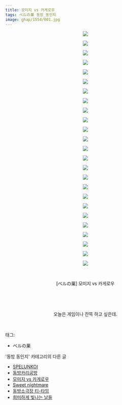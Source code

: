 ```yaml
---
title: 모미지 vs 카게로우
tags: ベルの巣 동방_동인지
image: ghap/1554/001.jpg
---
```

<div class="article">
<p style="text-align: center; clear: none; float: none;"><img src="{{ site.nasurl }}/ghap/1554/001.jpg"/></p>
<p style="text-align: center; clear: none; float: none;"><img src="{{ site.nasurl }}/ghap/1554/002.jpg"/></p>
<p style="text-align: center; clear: none; float: none;"><img src="{{ site.nasurl }}/ghap/1554/003.jpg"/></p>
<p style="text-align: center; clear: none; float: none;"><img src="{{ site.nasurl }}/ghap/1554/004.jpg"/></p>
<p style="text-align: center; clear: none; float: none;"><img src="{{ site.nasurl }}/ghap/1554/005.jpg"/></p>
<p style="text-align: center; clear: none; float: none;"><img src="{{ site.nasurl }}/ghap/1554/006.jpg"/></p>
<p style="text-align: center; clear: none; float: none;"><img src="{{ site.nasurl }}/ghap/1554/007.jpg"/></p>
<p style="text-align: center; clear: none; float: none;"><img src="{{ site.nasurl }}/ghap/1554/008.jpg"/></p>
<p style="text-align: center; clear: none; float: none;"><img src="{{ site.nasurl }}/ghap/1554/009.jpg"/></p>
<p style="text-align: center; clear: none; float: none;"><img src="{{ site.nasurl }}/ghap/1554/010.jpg"/></p>
<p style="text-align: center; clear: none; float: none;"><img src="{{ site.nasurl }}/ghap/1554/011.jpg"/></p>
<p style="text-align: center; clear: none; float: none;"><img src="{{ site.nasurl }}/ghap/1554/012.jpg"/></p>
<p style="text-align: center; clear: none; float: none;"><img src="{{ site.nasurl }}/ghap/1554/013.jpg"/></p>
<p style="text-align: center; clear: none; float: none;"><img src="{{ site.nasurl }}/ghap/1554/014.jpg"/></p>
<p style="text-align: center; clear: none; float: none;"><img src="{{ site.nasurl }}/ghap/1554/015.jpg"/></p>
<p style="text-align: center; clear: none; float: none;"><img src="{{ site.nasurl }}/ghap/1554/016.jpg"/></p>
<p style="text-align: center; clear: none; float: none;"><img src="{{ site.nasurl }}/ghap/1554/017.jpg"/></p>
<p style="text-align: center; clear: none; float: none;"><img src="{{ site.nasurl }}/ghap/1554/018.jpg"/></p>
<p style="text-align: center; clear: none; float: none;"><img src="{{ site.nasurl }}/ghap/1554/019.jpg"/></p>
<p style="text-align: center; clear: none; float: none;"><img src="{{ site.nasurl }}/ghap/1554/020.jpg"/></p>
<p style="text-align: center; clear: none; float: none;"><img src="{{ site.nasurl }}/ghap/1554/021.jpg"/></p>
<p style="text-align: center; clear: none; float: none;"><img src="{{ site.nasurl }}/ghap/1554/022.jpg"/></p>
<p style="text-align: center; clear: none; float: none;"><img src="{{ site.nasurl }}/ghap/1554/023.jpg"/></p>
<p style="text-align: center; clear: none; float: none;"><img src="{{ site.nasurl }}/ghap/1554/024.jpg"/></p>
<p style="text-align: center; clear: none; float: none;"><img src="{{ site.nasurl }}/ghap/1554/025.jpg"/></p>
<p style="text-align: center; clear: none; float: none;"><br/></p>
<p style="text-align: center; clear: none; float: none;">[ベルの巣] 모미지 vs 카게로우</p>
<p style="text-align: center; clear: none; float: none;"><br/></p>
<p style="text-align: center; clear: none; float: none;"><br/></p>
<p style="text-align: center; clear: none; float: none;">오늘은 게임이나 잔뜩 하고 싶은데.</p>
<p><br/></p>
</div><div class="tagTrail">
<p>태그: </p>
<ul>
<li>ベルの巣</li>
</ul>
</div><div class="another">
<p>'동방 동인지' 카테고리의 다른 글</p>
<ul>
<li><a href="/2016-08-13-ghap_1556">SPELUNKOI</a></li>
<li><a href="/2016-08-13-ghap_1555">동방카리공방</a></li>
<li><a href="/2016-08-13-ghap_1554">모미지 vs 카게로우</a></li>
<li><a href="/2016-08-13-ghap_1553">Sweet nightmare</a></li>
<li><a href="/2016-08-13-ghap_1552">동방소극장 티-타임</a></li>
<li><a href="/2016-08-13-ghap_1551">희미하게 빛나는 날들</a></li>
</ul>
</div><div class="cb_module cb_fluid">
<div class="cb_wrt cb_profile">
</div><!-- commentList close -->
</div>